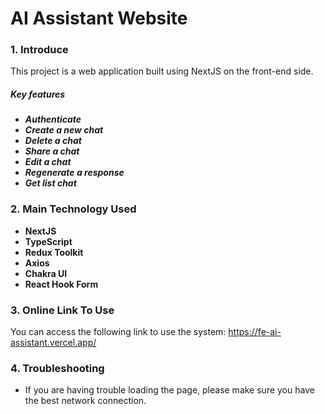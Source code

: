 # **AI Assistant Website**
### **1. Introduce**
This project is a web application built using NextJS on the front-end side.
##### Key features
- ***Authenticate***
- ***Create a new chat***
- ***Delete a chat***
- ***Share a chat***
- ***Edit a chat***
- ***Regenerate a response***
- ***Get list chat***

### **2. Main Technology Used**
+ **NextJS**
+ **TypeScript**
+ **Redux Toolkit**
+ **Axios**
+ **Chakra UI**
+ **React Hook Form**

### **3. Online Link To Use**
You can access the following link to use the system: 
https://fe-ai-assistant.vercel.app/

### **4. Troubleshooting**
- If you are having trouble loading the page, please make sure you have the best network connection.
